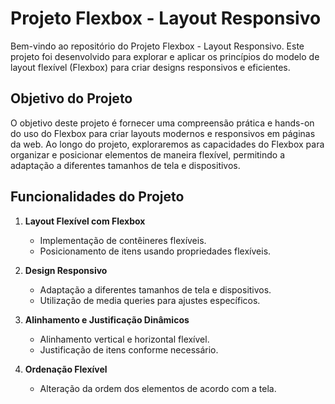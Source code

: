 # Projeto Flexbox - Layout Responsivo

Bem-vindo ao repositório do Projeto Flexbox - Layout Responsivo. Este projeto foi desenvolvido para explorar e aplicar os princípios do modelo de layout flexível (Flexbox) para criar designs responsivos e eficientes.

## Objetivo do Projeto

O objetivo deste projeto é fornecer uma compreensão prática e hands-on do uso do Flexbox para criar layouts modernos e responsivos em páginas da web. Ao longo do projeto, exploraremos as capacidades do Flexbox para organizar e posicionar elementos de maneira flexível, permitindo a adaptação a diferentes tamanhos de tela e dispositivos.

## Funcionalidades do Projeto

1. **Layout Flexível com Flexbox**
   - Implementação de contêineres flexíveis.
   - Posicionamento de itens usando propriedades flexíveis.

2. **Design Responsivo**
   - Adaptação a diferentes tamanhos de tela e dispositivos.
   - Utilização de media queries para ajustes específicos.

3. **Alinhamento e Justificação Dinâmicos**
   - Alinhamento vertical e horizontal flexível.
   - Justificação de itens conforme necessário.

4. **Ordenação Flexível**
   - Alteração da ordem dos elementos de acordo com a tela.
